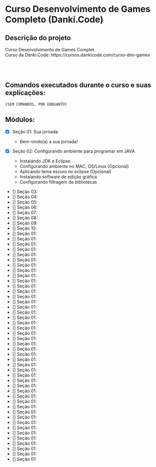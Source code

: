 # Curso Desenvolvimento de Games Completo (Danki.Code)

## Descrição do projeto
<p align="justify">
  Curso Desenvolvimento de Games Complet <br>
  Curso da Danki.Code: https://cursos.dankicode.com/curso-dev-games
</p>

<br><br>
<h2>Comandos executados durante o curso e suas explicações:</h2>

```bash
(SEM COMANDOS, POR ENQUANTO)
```


## Módulos:
- [X] Seção 01: Sua jornada <br>
  - Bem-vindo(a) a sua jornada!

- [X] Seção 02: Configurando ambiente para programar em JAVA <br>
  - Instalando JDK e Eclipse
  - Configurando ambiente no MAC, OS/Linux (Opcional)
  - Aplicando tema escuro no eclipse (Opcional)
  - Instalando software de edição gráfica
  - Configurando filtragem de bibliotecas
    
- [] Seção 03: <br>
- [] Seção 04: <br>
- [] Seção 05: <br>
- [] Seção 06: <br>
- [] Seção 07: <br>
- [] Seção 08: <br>
- [] Seção 09: <br>
- [] Seção 10: <br>
- [] Seção 01: <br>
- [] Seção 01: <br>
- [] Seção 01: <br>
- [] Seção 01: <br>
- [] Seção 01: <br>
- [] Seção 01: <br>
- [] Seção 01: <br>
- [] Seção 01: <br>
- [] Seção 01: <br>
- [] Seção 01: <br>
- [] Seção 01: <br>
- [] Seção 01: <br>
- [] Seção 01: <br>
- [] Seção 01: <br>
- [] Seção 01: <br>
- [] Seção 01: <br>
- [] Seção 01: <br>
- [] Seção 01: <br>
- [] Seção 01: <br>
- [] Seção 01: <br>
- [] Seção 01: <br>
- [] Seção 01: <br>
- [] Seção 01: <br>
- [] Seção 01: <br>
- [] Seção 01: <br>
- [] Seção 01: <br>
- [] Seção 01: <br>
- [] Seção 01: <br>
- [] Seção 01: <br>
- [] Seção 01: <br>
- [] Seção 01: <br>
- [] Seção 01: <br>
- [] Seção 01: <br>
- [] Seção 01: <br>
- [] Seção 01: <br>
- [] Seção 01: <br>
- [] Seção 01: <br>
- [] Seção 01: <br>
- [] Seção 01: <br>
- [] Seção 01: <br>
- [] Seção 01: <br>
- [] Seção 01: <br>
- [] Seção 01: <br>
- [] Seção 01: <br>
